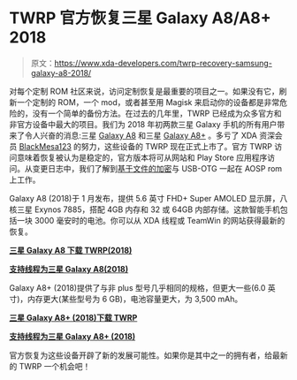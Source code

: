 # TWRP 官方恢复三星 Galaxy A8/A8+ 2018

> 原文：<https://www.xda-developers.com/twrp-recovery-samsung-galaxy-a8-2018/>

对每个定制 ROM 社区来说，访问定制恢复是最重要的项目之一。如果没有它，刷新一个定制的 ROM，一个 mod，或者甚至用 Magisk 来启动你的设备都是非常危险的，没有一个简单的备份方法。在过去的几年里，TWRP 已经成为众多官方和非官方设备中最大的项目。我们为 2018 年初两款三星 Galaxy 手机的所有用户带来了令人兴奋的消息:三星 [Galaxy A8](https://forum.xda-developers.com/galaxy-a8-2018) 和三星 [Galaxy A8+](https://forum.xda-developers.com/galaxy-a8-plus) 。多亏了 XDA 资深会员 [BlackMesa123](https://forum.xda-developers.com/member.php?u=6911575) 的努力，这些设备的 TWRP 现在正式上市了。官方 TWRP 访问意味着恢复被认为是稳定的，官方版本将可从网站和 Play Store 应用程序访问。从变更日志中，我们了解到[基于文件的加密](https://source.android.com/security/encryption/file-based)与 USB-OTG 一起在 AOSP rom 上工作。

Galaxy A8 (2018)于 1 月发布，提供 5.6 英寸 FHD+ Super AMOLED 显示屏，八核三星 Exynos 7885，搭配 4GB 内存和 32 或 64GB 内部存储。这款智能手机包括一块 3000 毫安时的电池。你可以从 XDA 线程或 TeamWin 的网站获得最新的恢复。

[**三星 Galaxy A8 下载 TWRP(2018)**](https://twrp.me/samsung/samsunggalaxya82018.html)

[**支持线程为三星 Galaxy A8(2018)**](https://forum.xda-developers.com/galaxy-a8-2018/samsung-galaxy-a8-2018-roms-kernels-recoveries--other-development/recovery-twrp-3-2-2-0-galaxy-a8-2018-t3818201)

Galaxy A8+ (2018)提供了与非 plus 型号几乎相同的规格，但更大一些(6.0 英寸)，内存更大(某些型号为 6 GB)，电池容量更大，为 3,500 mAh。

[**三星 Galaxy A8+ (2018)下载 TWRP**](https://twrp.me/samsung/samsunggalaxya8plus2018.html)

[**支持线程为三星 Galaxy A8+ (2018)**](https://forum.xda-developers.com/galaxy-a8-plus/development/recovery-twrp-3-2-2-0-galaxy-a8-2018-t3818204)

官方恢复为这些设备开辟了新的发展可能性。如果你是其中之一的拥有者，给最新的 TWRP 一个机会吧！